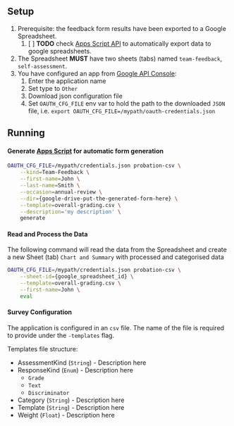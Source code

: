 Setup
-----

1. Prerequisite: the feedback form results have been exported to a Google Spreadsheet.
   1. [ ] **TODO** check [Apps Script API](https://developers.google.com/apps-script/api/) to automatically export data to google spreadsheets.
2. The Spreadsheet **MUST** have two sheets (tabs) named `team-feedback`, `self-assessment`.
3. You have configured an app from [Google API Console](https://console.developers.google.com/apis/credentials):
   1. Enter the application name
   2. Set type to `Other`
   3. Download json configuration file
   4. Set `OAUTH_CFG_FILE` env var to hold the path to the downloaded `JSON` file, i.e. `export OAUTH_CFG_FILE=/mypath/oauth-credentials.json`

Running
-------

#### Generate [Apps Script](https://developers.google.com/apps-script/api) for automatic form generation

```sh
OAUTH_CFG_FILE=/mypath/credentials.json probation-csv \
    --kind=Team-Feedback \
    --first-name=John \
    --last-name=Smith \
    --occasion=annual-review \
    --dir={google-drive-put-the-generated-form-here} \
    --template=overall-grading.csv \
    --description='my description' \
    generate
```

#### Read and Process the Data

The following command will read the data from the Spreadsheet and create a new Sheet (tab) `Chart and Summary` with processed and categorised data

```sh
OAUTH_CFG_FILE=/mypath/credentials.json probation-csv \
    --sheet-id={google_spreadsheet_id} \
    --template=overall-grading.csv \
    --first-name=John \  
    eval
```

#### Survey Configuration

The application is configured in an `csv` file. The name of the file is required to provide under the `-templates` flag.

Templates file structure:

- AssessmentKind (`String`) - Description here
- ResponseKind (`Enum`) - Description here
    - `Grade`
    - `Text`
    - `Discriminator`
- Category (`String`) - Description here
- Template (`String`) - Description here
- Weight (`Float`) - Description here

